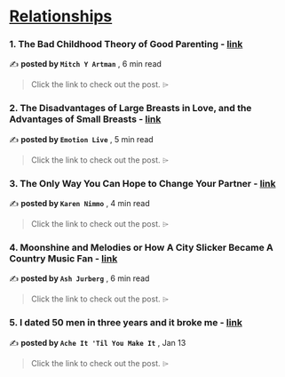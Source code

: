 
<h1><a href=https://medium.com/tag/relationships/recommended target="_blank" rel="noopener noreferrer">Relationships</a></h1>
<h3>1. The Bad Childhood Theory of Good Parenting - <a href=https://medium.com/@myartman/the-bad-childhood-theory-of-good-parenting-46638b873c97?source=tag_recommended_feed---------0-107----------relationships----------dbef180f_a83b_49b1_8354_2f139c915d21------- target="_blank" rel="noopener noreferrer">link</a></h3>

✍️ **posted by `Mitch Y Artman`** <date> , 6 min read</date>

<blockquote>Click the link to check out the post. ⌲</blockquote>

<h3>2. The Disadvantages of Large Breasts in Love, and the Advantages of Small Breasts - <a href=https://medium.com/illumination/the-disadvantages-of-large-breasts-in-love-and-the-advantages-of-small-breasts-7a94dda2c7f5?source=tag_recommended_feed---------1-85----------relationships----------dbef180f_a83b_49b1_8354_2f139c915d21------- target="_blank" rel="noopener noreferrer">link</a></h3>

✍️ **posted by `Emotion Live`** <date> , 5 min read</date>

<blockquote>Click the link to check out the post. ⌲</blockquote>

<h3>3. The Only Way You Can Hope to Change Your Partner - <a href=https://medium.com/on-the-couch/the-only-way-you-can-hope-to-change-your-partner-be6902eca885?source=tag_recommended_feed---------2-84----------relationships----------dbef180f_a83b_49b1_8354_2f139c915d21------- target="_blank" rel="noopener noreferrer">link</a></h3>

✍️ **posted by `Karen Nimmo`** <date> , 4 min read</date>

<blockquote>Click the link to check out the post. ⌲</blockquote>

<h3>4. Moonshine and Melodies or How A City Slicker Became A Country Music Fan - <a href=https://medium.com/human-parts/moonshine-and-melodies-or-how-a-city-slicker-became-a-country-music-fan-52071a3fd602?source=tag_recommended_feed---------3-107----------relationships----------dbef180f_a83b_49b1_8354_2f139c915d21------- target="_blank" rel="noopener noreferrer">link</a></h3>

✍️ **posted by `Ash Jurberg`** <date> , 6 min read</date>

<blockquote>Click the link to check out the post. ⌲</blockquote>

<h3>5. I dated 50 men in three years and it broke me - <a href=https://medium.com/@AcheItTilYouMakeIt/i-dated-50-men-in-three-years-and-it-broke-me-63c7487e8fc0?source=tag_recommended_feed---------4-85----------relationships----------dbef180f_a83b_49b1_8354_2f139c915d21------- target="_blank" rel="noopener noreferrer">link</a></h3>

✍️ **posted by `Ache It 'Til You Make It`** <date> , Jan 13</date>

<blockquote>Click the link to check out the post. ⌲</blockquote>

